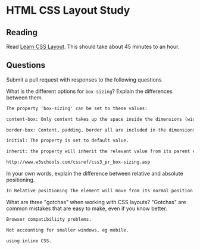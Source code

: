 # HTML CSS Layout Study

## Reading

Read [Learn CSS Layout](http://learnlayout.com). This should take about 45
 minutes to an hour.

## Questions

Submit a pull request with responses to the following questions

What is the different options for `box-sizing`? Explain the differences between
 them.

```md
The property 'box-sizing' can be set to these values:

content-box: Only content takes up the space inside the dimensions (width, height, min, max). Rather than the border, padding or margin.

border-box: Content, padding, border all are included in the dimensions. The margin is not.

initial: The property is set to default value.

inherit: the property will inherit the relevant value from its parent element.

http://www.w3schools.com/cssref/css3_pr_box-sizing.asp
```

In your own words, explain the difference between relative and absolute
 positioning.

```md
In Relative positioning The element will move from its normal position based on top, bottom, left, right values.  However, with absolute positioning, an element is poisitioned according to the nearest ancestor.

```

What are three "gotchas" when working with CSS layouts? "Gotchas" are common
 mistakes that are easy to make, even if you know better.

```md
Browser compatibiliity problems.

Not accounting for smaller windows, eg mobile.

using inline CSS.
```
